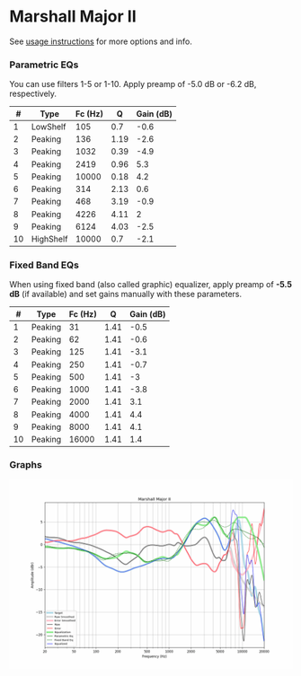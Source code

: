# Marshall Major II
See [usage instructions](https://github.com/jaakkopasanen/AutoEq#usage) for more options and info.

### Parametric EQs
You can use filters 1-5 or 1-10. Apply preamp of -5.0 dB or -6.2 dB, respectively.

|   # | Type      |   Fc (Hz) |    Q |   Gain (dB) |
|-----|-----------|-----------|------|-------------|
|   1 | LowShelf  |       105 | 0.7  |        -0.6 |
|   2 | Peaking   |       136 | 1.19 |        -2.6 |
|   3 | Peaking   |      1032 | 0.39 |        -4.9 |
|   4 | Peaking   |      2419 | 0.96 |         5.3 |
|   5 | Peaking   |     10000 | 0.18 |         4.2 |
|   6 | Peaking   |       314 | 2.13 |         0.6 |
|   7 | Peaking   |       468 | 3.19 |        -0.9 |
|   8 | Peaking   |      4226 | 4.11 |         2   |
|   9 | Peaking   |      6124 | 4.03 |        -2.5 |
|  10 | HighShelf |     10000 | 0.7  |        -2.1 |

### Fixed Band EQs
When using fixed band (also called graphic) equalizer, apply preamp of **-5.5 dB** (if available) and set gains manually with these parameters.

|   # | Type    |   Fc (Hz) |    Q |   Gain (dB) |
|-----|---------|-----------|------|-------------|
|   1 | Peaking |        31 | 1.41 |        -0.5 |
|   2 | Peaking |        62 | 1.41 |        -0.6 |
|   3 | Peaking |       125 | 1.41 |        -3.1 |
|   4 | Peaking |       250 | 1.41 |        -0.7 |
|   5 | Peaking |       500 | 1.41 |        -3   |
|   6 | Peaking |      1000 | 1.41 |        -3.8 |
|   7 | Peaking |      2000 | 1.41 |         3.1 |
|   8 | Peaking |      4000 | 1.41 |         4.4 |
|   9 | Peaking |      8000 | 1.41 |         4.1 |
|  10 | Peaking |     16000 | 1.41 |         1.4 |

### Graphs
![](./Marshall%20Major%20II.png)
